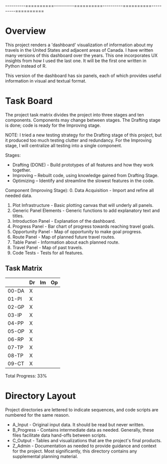----------==========----------==========----------==========----------==========

# Overview
This project renders a 'dashboard' visualization of information about my travels
in the United States and adjacent areas of Canada. I have written many versions
of this dashboard over the years.  This one incorporates UX insights from how I
used the last one.  It will be the first one written in Python instead of R.

This version of the dashboard has six panels, each of which provides useful
information in visual and textual format.

# Task Board
The project task matrix divides the project into three stages and ten components.
Components may change between stages.  The Drafting stage is done; code is
ready for the Improving stage.

NOTE: I tried a new testing strategy for the Drafting stage of this project, but
it produced too much testing clutter and redundancy.  For the Improving stage,
I will centralize all testing into a single component.

Stages:
+ Drafting (DONE) - Build prototypes of all features and how they work together.
+ Improving – Rebuilt code, using knowledge gained from Drafting Stage.
+ Optimizing – Identify and streamline the slowest features in the code.

Component (Improving Stage):
0. Data Acquisition - Import and refine all needed data.
1. Plot Infrastructure - Basic plotting canvas that will underly all panels.
2. Generic Panel Elements - Generic functions to add explanatory text and titles.
3. Introduction Panel -  Explanation of the dashboard.
4. Progress Panel - Bar chart of progress towards reaching travel goals.
5. Opportunity Panel - Map of opportunity to make goal progress.
6. Route Panel - Map of planned future travel routes.
7. Table Panel - Information about each planned route.
8. Travel Panel - Map of past travels.
9. Code Tests - Tests for all features.

## Task Matrix
|     |Dr|Im|Op|
|:-   |:-|:-|:-|
|00-DA| X|  |  |
|01-PI| X|  |  |
|02-GP| X|  |  |
|03-IP| X|  |  |
|04-PP| X|  |  |
|05-OP| X|  |  |
|06-RP| X|  |  |
|07-TP| X|  |  |
|08-TP| X|  |  |
|09-CT| X|  |  |

Total Progress: 33%


# Directory Layout
Project directories are lettered to indicate sequences, and code scripts are
numbered for the same reason.
+ A_Input - Original input data.  It should be read but never written.
+ B_Progress - Contains intermediate data as needed.  Generally, these files
facilitate data hand-offs between scripts.
+ C_Output - Tables and visualizations that are the project's final products.
+ Z_Admin - Documentation as needed to provide guidance and context for the
project. Most significantly, this directory contains any supplemental planning material.
